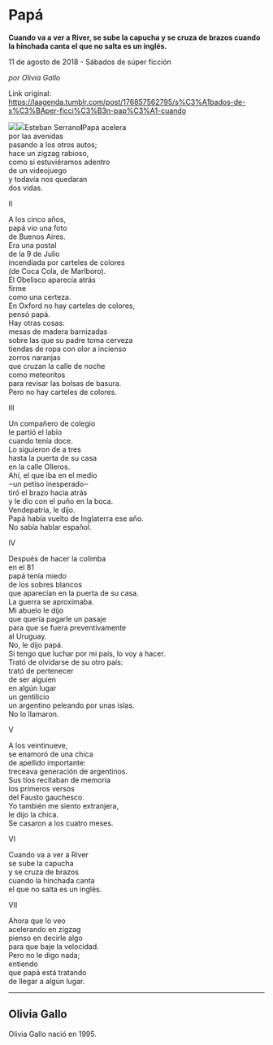 # Papá

**Cuando va a ver a River, se sube la capucha y se cruza de brazos cuando la hinchada canta el que no salta es un inglés.**

11 de agosto de 2018 - Sábados de súper ficción

_por Olivia Gallo_

Link original: https://laagenda.tumblr.com/post/176857562795/s%C3%A1bados-de-s%C3%BAper-ficci%C3%B3n-pap%C3%A1-cuando

![](https://64.media.tumblr.com/fe8041aa5c876573e4701f8f22dec17a/tumblr_inline_pdbaps05pF1t6q87u_500.png)![](https://64.media.tumblr.com/fe8041aa5c876573e4701f8f22dec17a/tumblr_inline_pdbaps05pF1t6q87u_500.png)Esteban Serrano**I**Papá acelera  
 por las avenidas  
 pasando a los otros autos;  
hace un zigzag rabioso,  
como si estuviéramos adentro   
de un videojuego   
y todavía nos quedaran   
dos vidas.

II

A los cinco años,   
papá vio una foto   
de Buenos Aires.   
Era una postal   
de la 9 de Julio   
incendiada por carteles de colores   
(de Coca Cola, de Marlboro).  
El Obelisco aparecía atrás   
firme  
como una certeza.   
En Oxford no hay carteles de colores,   
pensó papá.   
Hay otras cosas:   
mesas de madera barnizadas   
sobre las que su padre toma cerveza   
tiendas de ropa con olor a incienso   
zorros naranjas  
que cruzan la calle de noche   
como meteoritos  
para revisar las bolsas de basura.   
Pero no hay carteles de colores. 

III

Un compañero de colegio   
le partió el labio   
cuando tenía doce.   
Lo siguieron de a tres   
hasta la puerta de su casa   
en la calle Olleros.   
Ahí, el que iba en el medio   
‒un petiso inesperado‒  
tiró el brazo hacia atrás   
y le dio con el puño en la boca.  
Vendepatria, le dijo.   
Papá había vuelto de Inglaterra ese año.  
No sabía hablar español.

IV

Después de hacer la colimba   
en el 81  
papá tenía miedo  
de los sobres blancos   
que aparecían en la puerta de su casa.   
La guerra se aproximaba.  
Mi abuelo le dijo  
que quería pagarle un pasaje   
para que se fuera preventivamente   
al Uruguay.  
No, le dijo papá.   
Si tengo que luchar por mi país, lo voy a hacer.   
Trató de olvidarse de su otro país:  
trató de pertenecer  
de ser alguien   
en algún lugar  
un gentilicio  
un argentino peleando por unas islas.   
No lo llamaron.

V

A los veintinueve,   
se enamoró de una chica   
de apellido importante:   
treceava generación de argentinos.   
Sus tíos recitaban de memoria   
los primeros versos  
del Fausto gauchesco.   
Yo también me siento extranjera,   
le dijo la chica.   
Se casaron a los cuatro meses.

VI

Cuando va a ver a River  
se sube la capucha   
y se cruza de brazos   
cuando la hinchada canta   
el que no salta es un inglés. 

VII

Ahora que lo veo   
acelerando en zigzag  
pienso en decirle algo   
para que baje la velocidad.  
Pero no le digo nada;   
entiendo  
que papá está tratando   
de llegar a algún lugar.

  




---

Olivia Gallo
------------


Olivia Gallo nació en 1995.

